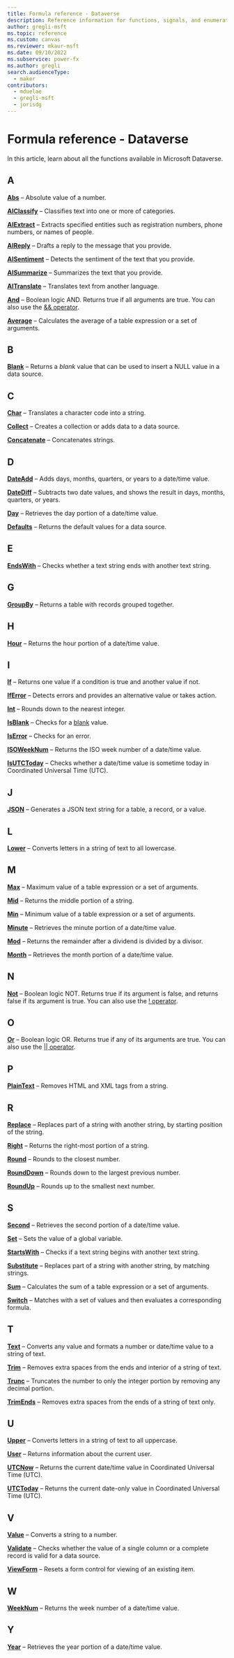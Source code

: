 ```yaml
---
title: Formula reference - Dataverse
description: Reference information for functions, signals, and enumerations in Dataverse.
author: gregli-msft
ms.topic: reference
ms.custom: canvas
ms.reviewer: mkaur-msft
ms.date: 09/10/2022
ms.subservice: power-fx
ms.author: gregli
search.audienceType:
  - maker
contributors:
  - mduelae
  - gregli-msft
  - jorisdg
---
```


# Formula reference - Dataverse

In this article, learn about all the functions available in Microsoft Dataverse.

## <a id="-a"></a> A

**[Abs](reference/function-numericals.md )** – Absolute value of a number.

**[AIClassify](reference/function-ai.md)** – Classifies text into one or more of categories.

**[AIExtract](reference/function-ai.md)** – Extracts specified entities such as registration numbers, phone numbers, or names of people.

**[AIReply](reference/function-ai.md)** – Drafts a reply to the message that you provide.

**[AISentiment](reference/function-ai.md)** – Detects the sentiment of the text that you provide.

**[AISummarize](reference/function-ai.md)** – Summarizes the text that you provide.

**[AITranslate](reference/function-ai.md)** – Translates text from another language.

**[And](reference/function-logicals.md )** – Boolean logic AND. Returns true if all arguments are true. You can also use the [&& operator](reference/operators.md).

**[Average](reference/function-aggregates.md )** – Calculates the average of a table expression or a set of arguments.

## B

**[Blank](reference/function-isblank-isempty.md )** – Returns a *blank* value that can be used to insert a NULL value in a data source.

## C

**[Char](reference/function-char.md )** – Translates a character code into a string.

**[Collect](reference/function-clear-collect-clearcollect.md )** – Creates a collection or adds data to a data source.

**[Concatenate](reference/function-concatenate.md )** – Concatenates strings.

## D

**[DateAdd](reference/function-dateadd-datediff.md )** – Adds days, months, quarters, or years to a date/time value.

**[DateDiff](reference/function-dateadd-datediff.md )** – Subtracts two date values, and shows the result in days, months, quarters, or years.

**[Day](reference/function-datetime-parts.md )** – Retrieves the day portion of a date/time value.

**[Defaults](reference/function-defaults.md )** – Returns the default values for a data source.

## E

**[EndsWith](reference/function-startswith.md )** – Checks whether a text string ends with another text string.

## G

**[GroupBy](reference/function-groupby.md )** – Returns a table with records grouped together.

## H

**[Hour](reference/function-datetime-parts.md )** – Returns the hour portion of a date/time value.

## I

**[If](reference/function-if.md )** – Returns one value if a condition is true and another value if not.

**[IfError](reference/function-iferror.md )** – Detects errors and provides an alternative value or takes action.

**[Int](reference/function-round.md )** – Rounds down to the nearest integer.

**[IsBlank](reference/function-isblank-isempty.md )** – Checks for a [blank](reference/function-isblank-isempty.md) value.

**[IsError](reference/function-iferror.md )** – Checks for an error.

**[ISOWeekNum](reference/function-weeknum.md )** – Returns the ISO week number of a date/time value.

**[IsUTCToday](reference/function-now-today-istoday.md )** – Checks whether a date/time value is sometime today in Coordinated Universal Time (UTC).

## J

**[JSON](reference/function-json.md )** – Generates a JSON text string for a table, a record, or a value.

## L

**[Lower](reference/function-lower-upper-proper.md )** – Converts letters in a string of text to all lowercase.

## M

**[Max](reference/function-aggregates.md )** – Maximum value of a table expression or a set of arguments.

**[Mid](reference/function-left-mid-right.md )** – Returns the middle portion of a string.

**[Min](reference/function-aggregates.md )** – Minimum value of a table expression or a set of arguments.

**[Minute](reference/function-datetime-parts.md )** – Retrieves the minute portion of a date/time value.

**[Mod](reference/function-mod.md )** – Returns the remainder after a dividend is divided by a divisor.

**[Month](reference/function-datetime-parts.md )** – Retrieves the month portion of a date/time value.

## N

**[Not](reference/function-logicals.md )** – Boolean logic NOT. Returns true if its argument is false, and returns false if its argument is true. You can also use the [! operator](reference/operators.md).

## O

**[Or](reference/function-logicals.md )** – Boolean logic OR. Returns true if any of its arguments are true. You can also use the [|| operator](reference/operators.md).

## P

**[PlainText](reference/function-encode-decode.md )** – Removes HTML and XML tags from a string.

## R

**[Replace](reference/function-replace-substitute.md )** – Replaces part of a string with another string, by starting position of the string.

**[Right](reference/function-left-mid-right.md )** – Returns the right-most portion of a string.

**[Round](reference/function-round.md )** – Rounds to the closest number.

**[RoundDown](reference/function-round.md )** – Rounds down to the largest previous number.

**[RoundUp](reference/function-round.md )** – Rounds up to the smallest next number.

## S

**[Second](reference/function-datetime-parts.md )** – Retrieves the second portion of a date/time value.

**[Set](reference/function-set.md )** – Sets the value of a global variable.

**[StartsWith](reference/function-startswith.md )** – Checks if a text string begins with another text string.

**[Substitute](reference/function-replace-substitute.md )** – Replaces part of a string with another string, by matching strings.

**[Sum](reference/function-aggregates.md )** – Calculates the sum of a table expression or a set of arguments.

**[Switch](reference/function-if.md )** – Matches with a set of values and then evaluates a corresponding formula.

## T

**[Text](reference/function-text.md )** – Converts any value and formats a number or date/time value to a string of text.

**[Trim](reference/function-trim.md )** – Removes extra spaces from the ends and interior of a string of text.

**[Trunc](reference/function-round.md )** – Truncates the number to only the integer portion by removing any decimal portion.

**[TrimEnds](reference/function-trim.md )** – Removes extra spaces from the ends of a string of text only.

## U

**[Upper](reference/function-lower-upper-proper.md )** – Converts letters in a string of text to all uppercase.

**[User](reference/function-user.md )** – Returns information about the current user.

**[UTCNow](reference/function-now-today-istoday.md )** – Returns the current date/time value in Coordinated Universal Time (UTC).

**[UTCToday](reference/function-now-today-istoday.md )** – Returns the current date-only value in Coordinated Universal Time (UTC).

## V

**[Value](reference/function-value.md )** – Converts a string to a number.

**[Validate](reference/function-validate.md )** – Checks whether the value of a single column or a complete record is valid for a data source.

**[ViewForm](reference/function-form.md )** – Resets a form control for viewing of an existing item.

## W

**[WeekNum](reference/function-weeknum.md )** – Returns the week number of a date/time value.

## Y

**[Year](reference/function-datetime-parts.md )** – Retrieves the year portion of a date/time value.

